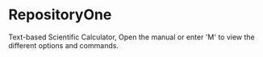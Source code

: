 # RepositoryOne
Text-based Scientific Calculator,
Open the manual or enter 'M' to view the different options and commands.
